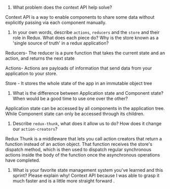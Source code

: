 1. What problem does the context API help solve?

Context API is a way to enable components to share some data without explicitly passing via each component manually.

1. In your own words, describe `actions`, `reducers` and the `store` and their role in Redux. What does each piece do? Why is the store known as a 'single source of truth' in a redux application?

Reducers- The reducer is a pure function that takes the current state and an action, and returns the next state

Actions- Actions are payloads of information that send data from your application to your store.

Store - It stores the whole state of the app in an immutable object tree

1. What is the difference between Application state and Component state? When would be a good time to use one over the other?

Application state can be accessed by all components in the application tree. While Component state can only be accessed through its children. 

1. Describe `redux-thunk`, what does it allow us to do? How does it change our `action-creators`?

Redux Thunk is a middleware that lets you call action creators that return a function instead of an action object. That function receives the store's dispatch method, which is then used to dispatch regular synchronous actions inside the body of the function once the asynchronous operations have completed.

1. What is your favorite state management system you've learned and this sprint? Please explain why! Context API because I was able to grasp it much faster and is a little more straight forward .
